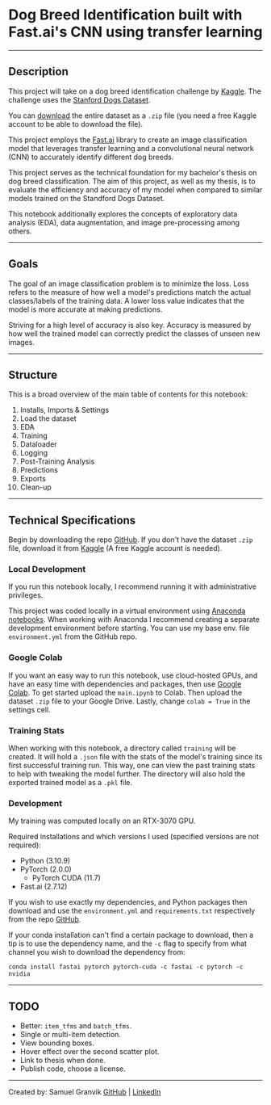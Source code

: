 # Dog Breed Identification built with Fast.ai's CNN using transfer learning
---
## Description

This project will take on a dog breed identification challenge by [Kaggle](https://www.kaggle.com/competitions/dog-breed-identification). The challenge uses the [Stanford Dogs Dataset](http://vision.stanford.edu/aditya86/ImageNetDogs/).

You can [download](https://www.kaggle.com/competitions/dog-breed-identification/data) the entire dataset as a `.zip` file (you need a free Kaggle account to be able to download the file).

This project employs the [Fast.ai](https://github.com/fastai/fastai) library to create an image classification model that leverages transfer learning and a convolutional neural network (CNN) to accurately identify different dog breeds.

This project serves as the technical foundation for my bachelor's thesis on dog breed classification. The aim of this project, as well as my thesis, is to evaluate the efficiency and accuracy of my model when compared to similar models trained on the Standford Dogs Dataset.

This notebook additionally explores the concepts of exploratory data analysis (EDA), data augmentation, and image pre-processing among others.

---
## Goals

The goal of an image classification problem is to minimize the loss. Loss refers to the measure of how well a model's predictions match the actual classes/labels of the training data. A lower loss value indicates that the model is more accurate at making predictions.

Striving for a high level of accuracy is also key. Accuracy is measured by how well the trained model can correctly predict the classes of unseen new images.

---
## Structure

This is a broad overview of the main table of contents for this notebook:
1.   Installs, Imports & Settings
2.   Load the dataset
3.   EDA
4.   Training
5.   Dataloader
6.   Logging
7.   Post-Training Analysis
8.   Predictions
9.   Exports
10.  Clean-up
---
## Technical Specifications

Begin by downloading the repo [GitHub](https://github.com/krullmizter/dog-breed-identification-fastai). If you don't have the dataset `.zip` file, download it from [Kaggle](https://www.kaggle.com/competitions/dog-breed-identification/data) (A free Kaggle account is needed).

### Local Development

If you run this notebook locally, I recommend running it with administrative privileges.

This project was coded locally in a virtual environment using [Anaconda notebooks](https://anaconda.org/). When working with Anaconda I recommend creating a separate development environment before starting. You can use my base env. file `environment.yml` from the GitHub repo.

### Google Colab

If you want an easy way to run this notebook, use cloud-hosted GPUs, and have an easy time with dependencies and packages, then use [Google Colab](https://colab.research.google.com/). To get started upload the `main.ipynb` to Colab. Then upload the dataset `.zip` file to your Google Drive. Lastly, change `colab = True` in the settings cell.

### Training Stats

When working with this notebook, a directory called `training` will be created. It will hold a `.json` file with the stats of the model's training since its first successful training run. This way, one can view the past training stats to help with tweaking the model further. The directory will also hold the exported trained model as a `.pkl` file.

### Development

My training was computed locally on an RTX-3070 GPU.

Required installations and which versions I used (specified versions are not required):
* Python (3.10.9)
* PyTorch (2.0.0)
    * PyTorch CUDA (11.7)
* Fast.ai (2.7.12)

If you wish to use exactly my dependencies, and Python packages then download and use the `environment.yml` and `requirements.txt` respectively from the repo [GitHub](https://github.com/krullmizter/dog-breed-identification-fastai).

If your conda installation can't find a certain package to download, then a tip is to use the dependency name, and the `-c` flag to specify from what channel you wish to download the dependency from:

`conda install fastai pytorch pytorch-cuda -c fastai -c pytorch -c nvidia`

---
## TODO
* Better: `item_tfms` and `batch_tfms`.
* Single or multi-item detection.
* View bounding boxes.
* Hover effect over the second scatter plot.
* Link to thesis when done.
* Publish code, choose a license.
---
Created by: Samuel Granvik [GitHub](https://github.com/krullmizter/) | [LinkedIn](https://www.linkedin.com/in/samuel-granvik-93977013a/)
